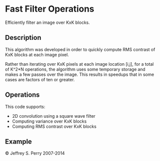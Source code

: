 # Fast Filter Operations

Efficiently filter an image over KxK blocks.

## Description

This algorithm was developed in order to quickly compute RMS contrast of KxK blocks at each image pixel.

Rather than iterating over KxK pixels at each image location \[i,j\], for a total of K^2\*N operations, the algorithm
uses some temporary storage and makes a few passes over the image.  This results in speedups that in some cases are
factors of ten or greater.

## Operations

This code supports:

* 2D convolution using a square wave filter
* Computing variance over KxK blocks
* Computing RMS contrast over KxK blocks

## Example

&copy; Jeffrey S. Perry 2007-2014
